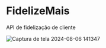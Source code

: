 # FidelizeMais
API de fidelização de cliente

![Captura de tela 2024-08-06 141347](https://github.com/user-attachments/assets/4c9c0565-4d7f-4cd4-9bb3-9251838b915f)

